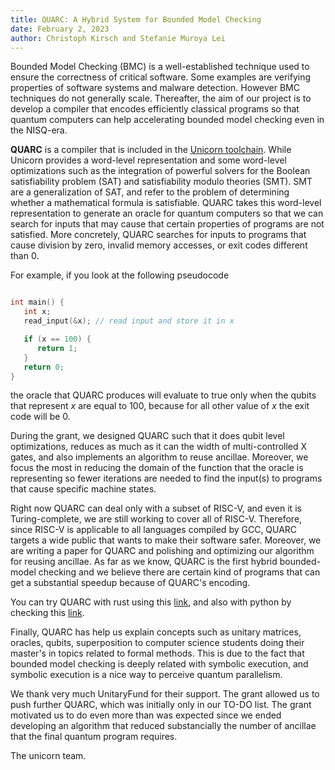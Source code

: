 ```yaml
---
title: QUARC: A Hybrid System for Bounded Model Checking
date: February 2, 2023
author: Christoph Kirsch and Stefanie Muroya Lei
---
```


Bounded Model Checking (BMC) is a well-established technique used to ensure the correctness of critical software. Some examples are verifying properties of software systems and malware detection. However BMC techniques do not generally scale. Thereafter, the aim of our project is to develop a compiler that encodes efficiently classical programs so that quantum computers can help accelerating bounded model checking even in the NISQ-era.

**QUARC** is a compiler that is included in the [Unicorn toolchain](https://github.com/cksystemsgroup/unicorn). While Unicorn provides a word-level representation and some word-level optimizations such as the integration of powerful solvers for the Boolean satisfiability problem (SAT) and satisfiability modulo theories (SMT). SMT are a generalization of SAT, and refer to the problem of determining whether a mathematical formula is satisfiable. QUARC takes this word-level representation to generate an oracle for quantum computers so that we can search for inputs that may cause that certain properties of programs are not satisfied. More concretely, QUARC searches for inputs to programs that cause division by zero, invalid memory accesses, or exit codes different than 0.

For example, if you look at the following pseudocode

```C

int main() {
   int x;
   read_input(&x); // read input and store it in x

   if (x == 100) {
      return 1;
   }
   return 0;
}

```

the oracle that QUARC produces will evaluate to true only when the qubits that represent <i>x</i> are equal to 100, because for all other value of <i>x</i> the exit code will be 0.

During the grant, we designed QUARC such that it does qubit level optimizations, reduces as much as it can the width of multi-controlled X gates, and also implements an algorithm to reuse ancillae. Moreover, we focus the most in reducing the domain of the function that the oracle is representing so fewer iterations are needed to find the input(s) to programs that cause specific machine states.

Right now QUARC can deal only with a subset of RISC-V, and even it is Turing-complete, we are still working to cover all of RISC-V. Therefore, since RISC-V is applicable to all languages compiled by GCC, QUARC targets a wide public that wants to make their software safer. Moreover, we are writing a paper for QUARC and polishing and optimizing our algorithm for reusing ancillae. As far as we know, QUARC is the first hybrid bounded-model checking and we believe there are certain kind of programs that can get a substantial speedup because of QUARC's encoding.

You can try QUARC with rust using this [link](https://github.com/cksystemsgroup/unicorn/tree/opt-quarc-paper), and also with python by checking this [link](https://github.com/cksystemsgroup/unicorn/tree/opt-quarc-paper/unicorn_api).

Finally, QUARC has help us explain concepts such as unitary matrices, oracles, qubits, superposition to computer science students doing their master's in topics related to formal methods. This is due to the fact that bounded model checking is deeply related with symbolic execution, and symbolic execution is a nice way to perceive quantum parallelism.

We thank very much UnitaryFund for their support. The grant allowed us to push further QUARC, which was initially only in our TO-DO list. The grant motivated us to do even more than was expected since we ended developing an algorithm that reduced substancially the number of ancillae that the final quantum program requires.

The unicorn team.

